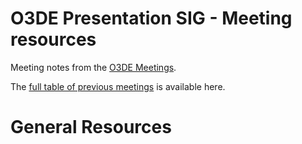 # O3DE Presentation SIG - Meeting resources

Meeting notes from the [O3DE Meetings](https://o3de.github.io/foundation/sig-presentation/meetings/).

The [full table of previous meetings](https://o3de.github.io/foundation/sig-presentation/?id=previous-meetings) is available here.

# General Resources


